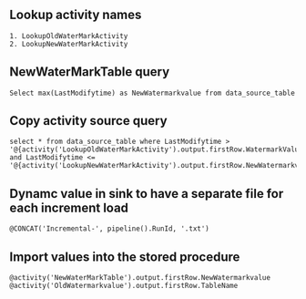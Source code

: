 ## Lookup activity names
    1. LookupOldWaterMarkActivity
    2. LookupNewWaterMarkActivity
    
## NewWaterMarkTable query
    Select max(LastModifytime) as NewWatermarkvalue from data_source_table

## Copy activity source query
    select * from data_source_table where LastModifytime > '@{activity('LookupOldWaterMarkActivity').output.firstRow.WatermarkValue}' and LastModifytime <= '@{activity('LookupNewWaterMarkActivity').output.firstRow.NewWatermarkvalue}'
    
 ## Dynamc value in sink to have a separate file for each increment load
    @CONCAT('Incremental-', pipeline().RunId, '.txt')
    
 ## Import values into the stored procedure 
    @activity('NewWaterMarkTable').output.firstRow.NewWatermarkvalue
    @activity('OldWatermarkvalue').output.firstRow.TableName
